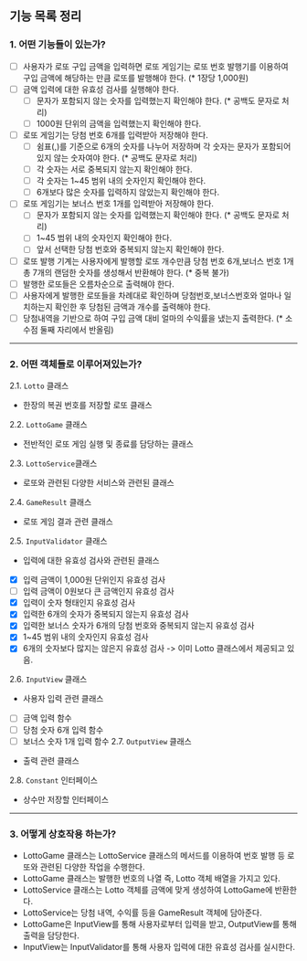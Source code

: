## 기능 목록 정리
### 1. 어떤 기능들이 있는가?
- [ ] 사용자가 로또 구입 금액을 입력하면 로또 게임기는 로또 번호 발행기를 이용하여 구입 금액에 해당하는 만큼 로또를 발행해야 한다. (* 1장당 1,000원)
- [ ] 금액 입력에 대한 유효성 검사를 실행해야 한다.
  - [ ] 문자가 포함되지 않는 숫자를 입력했는지 확인해야 한다. (* 공백도 문자로 처리)
  - [ ] 1000원 단위의 금액을 입력했는지 확인해야 한다.
- [ ] 로또 게임기는 당첨 번호 6개를 입력받아 저장해야 한다.
  - [ ] 쉼표(,)를 기준으로 6개의 숫자를 나누어 저장하며 각 숫자는 문자가 포함되어 있지 않는 숫자여야 한다. (* 공백도 문자로 처리)
  - [ ] 각 숫자는 서로 중복되지 않는지 확인해야 한다.
  - [ ] 각 숫자는 1~45 범위 내의 숫자인지 확인해야 한다.
  - [ ] 6개보다 많은 숫자를 입력하지 않았는지 확인해야 한다.
- [ ] 로또 게임기는 보너스 번호 1개를 입력받아 저장해야 한다.
  - [ ] 문자가 포함되지 않는 숫자를 입력했는지 확인해야 한다. (* 공백도 문자로 처리)
  - [ ] 1~45 범위 내의 숫자인지 확인해야 한다.
  - [ ] 앞서 선택한 당첨 번호와 중복되지 않는지 확인해야 한다.
- [ ] 로또 발행 기계는 사용자에게 발행할 로또 개수만큼 당첨 번호 6개,보너스 번호 1개 총 7개의 랜덤한 숫자를 생성해서 반환해야 한다. (* 중복 불가)
- [ ] 발행한 로또들은 오름차순으로 출력해야 한다.
- [ ] 사용자에게 발행한 로또들을 차례대로 확인하며 당첨번호,보너스번호와 얼마나 일치하는지 확인한 후 당첨된 금액과 개수를 출력해야 한다.
- [ ] 당첨내역을 기반으로 하여 구입 금액 대비 얼마의 수익률을 냈는지 출력한다. (* 소수점 둘째 자리에서 반올림)
---

### 2. 어떤 객체들로 이루어져있는가?
2.1. `Lotto` 클래스
  - 한장의 복권 번호를 저장할 로또 클래스

2.2. `LottoGame` 클래스
  - 전반적인 로또 게임 실행 및 종료를 담당하는 클래스

2.3. `LottoService`클래스
  - 로또와 관련된 다양한 서비스와 관련된 클래스

2.4. `GameResult` 클래스
  - 로또 게임 결과 관련 클래스

2.5. `InputValidator` 클래스
  - 입력에 대한 유효성 검사와 관련된 클래스
  - [x] 입력 금액이 1,000원 단위인지 유효성 검사
  - [ ] 입력 금액이 0원보다 큰 금액인지 유효성 검사
  - [x] 입력이 숫자 형태인지 유효성 검사
  - [x] 입력한 6개의 숫자가 중복되지 않는지 유효성 검사
  - [x] 입력한 보너스 숫자가 6개의 당첨 번호와 중복되지 않는지 유효성 검사
  - [x] 1~45 범위 내의 숫자인지 유효성 검사
  - [x] 6개의 숫자보다 많지는 않은지 유효성 검사 -> 이미 Lotto 클래스에서 제공되고 있음.

2.6. `InputView` 클래스
  - 사용자 입력 관련 클래스
  - [ ] 금액 입력 함수
  - [ ] 당첨 숫자 6개 입력 함수
  - [ ] 보너스 숫자 1개 입력 함수
2.7. `OutputView` 클래스
  - 출력 관련 클래스

2.8. `Constant` 인터페이스
  - 상수만 저장할 인터페이스

---
### 3. 어떻게 상호작용 하는가?
  - LottoGame 클래스는 LottoService 클래스의 메서드를 이용하여 번호 발행 등 로또와 관련된 다양한 작업을 수행한다.
  - LottoGame 클래스는 발행한 번호의 나열 즉, Lotto 객체 배열을 가지고 있다.
  - LottoService 클래스는 Lotto 객체를 금액에 맞게 생성하여 LottoGame에 반환한다.
  - LottoService는 당첨 내역, 수익률 등을 GameResult 객체에 담아준다.
  - LottoGame은 InputView를 통해 사용자로부터 입력을 받고, OutputView를 통해 출력을 담당한다.
  - InputView는 InputValidator를 통해 사용자 입력에 대한 유효성 검사를 실시한다.